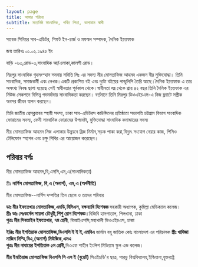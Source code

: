 ```yaml
---
layout: page
title: আমার পরিচয়
subtitle: সত্যনিষ্ঠ সাংবাদিক, গর্বিত পিতা, ভাগ্যবান স্বামী
---
```


সাবেক সিনিয়র সাব-এডিটর, শিফট ইন-চার্জ ও মফস্বল সম্পাদক, দৈনিক ইত্তেফাক

<p>জন্ম তারিখঃ ০১.০২.১৯৪৫ ইং

</p><p>
বাড়ি -৬৩,রোড-৩,সাংবাদিক আ/এলাকা,কালশী রোড।
</p><p>

মিরপুর সাংবাদিক গৃহসংস্হান সমবায় সমিতি লিঃ এর সদস্য মীর মোসতাফিজ আহমদ একজন বীর মুক্তিযোদ্ধা। তিনি সাংবাদিক, সমাজকর্মী এবং লেখক।একটি প্রকাশিত বই এবং দুটো বইয়ের পান্ডুলিপি  তৈরি আছে।দৈনিক ইত্তেফাক এ তার অসংখ্য নিবন্ধ ছাপা হয়েছে সেই স্বাধীনতার পূর্বকাল থেকে।স্বাধীনতা লঘ্ন থেকে প্রায় ৪২ বছর তিনি দৈনিক ইত্তেফাক এর নিউজ সেকশনে বিভিন্ন পদমর্যাদায় সাংবাদিকতা করছেন। বর্তমানে তিনি মিরপুর ডিওএইচএস-এ নিজ ফ্ল্যাটে সস্ত্রীক অবসর জীবন যাপন করছেন।
</p><p>


</p><p>
তিনি জাতীয় প্রেসক্লাবের স্হায়ী সদস্য, ঢাকা সাব-এডিটরস কাউন্সিলের প্রতিষ্ঠাতা সভাপতি
চট্টগ্রাম বিভাগ সাংবাদিক ফোরামের সদস্য,
ফেনী সাংবাদিক ফোরামের উপদেষ্টা,
মুক্তিযোদ্ধা সাংবাদিক কমান্ডারের সদস্য</p><p>

</p><p>

মীর মোসতাফিজ আহমদ নিজ এলাকার উন্নয়নে ব্রিজ  নির্মান,সড়ক পাকা করা,বিদ্যুৎ সংযোগ নেয়ার কাজ,
পিসিও টেলিফোন স্হাপন এবং চক্ষু শিবির এর আয়োজন করেছেন।
</p>

<h2>পরিবার বর্গঃ
</h2>

<p>

মীর মোসতাফিজ আহমদ,বি,এসসি,এম,এ(সাংবাদিকতা)
</p><p>

স্ত্রীঃ <b>নার্গিস মোসতাফিজ, বি,এ (অনার্স), এম,এ (অর্থনীতি)</b> 
</p><p>

মীর মোসতাফিজ--নার্গিস দম্পতির তিন ছেলে ও তাদের পরিবার
</p><p>

<b>ডাঃ মীর ইফতেখার মোসতাফিজ,এমডি,বিসিএস,
বক্ষব্যাধি বিশেষজ্ঞ </b>
সহকারী অধ্যাপক, কুমিল্লা মেডিক্যাল কলেজ।<br> 
<b>স্ত্রীঃ ডাঃ লেঃকর্নেল সায়লা চৌধুরী,শিশু রোগ বিশেষজ্ঞ।</b>বিজিবি হাসপাতাল, পিলখানা, ঢাকা <br>
<b>পুত্রঃ মীর সিবতাইন ইফতেখার, ৭ম শ্রেনী</b>,  বিআইএসসি,মহাখালী ডিওএইচএস, ঢাকা
</p><p>


<b>ইঞ্জিঃ মীর ইশতিয়াক মোসতাফিজ,বিএসসি ই ই ই,এমবিএ</b>
জার্মান বহু জাতিক কোঃ বাংলাদেশ এর পরিচালক
<b>স্ত্রীঃ খাদিজা নাজিব নিম্মি,বিএ,(অনার্স) মিউজিক,এমএ</b> <br>
<b>পুত্রঃ মীর নাযায়ের ইশতিয়াক ৫ম শ্রেনী,</b>বিএএফ শাহীন ইংলিশ মিডিয়াম স্কুল এন্ড কলেজ। 

</p><p>

<b>মীর ইমতিয়াজ মোসতাফিজ বিএসসি সি এস ই (বুয়েট) </b>
পিএইচডি'র ছাত্র, পারডু বিশ্ববিদ্যালয়,ইন্ডিয়ানা,যুক্তরাষ্ট্র



